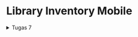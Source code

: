 # Library Inventory Mobile

<details>

<summary>Tugas 7</summary>

<h1>Perbedaan Utama antara Stateless dan Stateful Widget dalam Konteks Pengembangan Aplikasi Flutter</h1>

<h2>Stateless Widget</h2>

`Stateless` widgets merupakan widget yang bersifat statis atau tidak dapat berubah setelah dibuat. Widget ini digunakan untuk tampilan yang tidak memerlukan perubahan atau interaksi yang kompleks. `Stateless` widgets hanya memiliki `build` method dan tidak menyimpan data yang dapat berubah. 

<h2>Stateful Widget</h2>

`Stateful` widgets merupakan widget yang dapat berubah atau memiliki keadaan (state) yang dapat diperbarui. Widget ini digunakan untuk tampilan yang memerlukan interaksi pengguna, input, atau perubahan berdasarkan data yang dapat berubah. `Stateful` widgets memiliki dua kelas terpisah, yaitu kelas widget yang bersifat statis dan kelas `State` yang dapat berubah.

<h1>Widget yang Digunakan pada Tugas 7</h1>

1. `MyApp` (Stateless Widget) : Widget utama yang mendefinisikan aplikasi Flutter dan mendefinisikan tema serta merujuk ke halaman utama.

2. `MyHomePage` (Stateless Widget) : Widget yang menampilkan halaman utama aplikasi dan membuat daftar item dengan menggunakan `GridView` yang memuat widget `BookCard`.

3. `BookItem` (Class) : Widget yang mewakili objek yang berisi data item buku, seperti nama, ikon, dan warna. Widget ini digunakan untuk membuat daftar item buku dalam `MyHomePage`.

4. `BookCard` (Stateless Widget) : Widget yang menampilkan setiap item buku dalam bentuk kartu (card). Widget ini menggunakan `Material` untuk memberikan latar belakang dengan warna dari `BookItem`. Widget ini menggunakan `InkWell` untuk membuat area yang responsif terhadap sentuhan (tappable), sehingga ketika diklik akan menampilkan `SnackBar` yang memberi informasi tentang item yang diklik. Widget ini juga dapat menampilkan ikon dan teks yang sesuai dengan item buku dari `BookItem`.

5. `SingleChildScrollView` : Widget yang menyediakan kemampuan untuk melakukan scroll pada konten yang melebihi ukuran layar. Widget ini dapat membungkus `Padding` yang berisi `Column`.

6. `Padding` : Widget yang memberikan jarak antara widget dengan widget lainnya. Widget ini digunakan untuk memberikan jarak antara tepi layar dengan konten, serta antara judul dengan grid layout.

7. `Column` : Widget yang menampilkan widget-widget lainnya secara vertikal. Widget ini digunakan untuk menampilkan judul dan grid layout.

8. `Text` : Widget yang menampilkan teks dengan berbagai atribut, seperti alignment, style, dan font. Widget ini digunakan untuk menampilkan judul aplikasi.

9. `GridView.count` : Widget yang menampilkan widget-widget lainnya dalam bentuk grid dengan jumlah kolom yang ditentukan. Widget ini digunakan untuk menampilkan tiga tombol sederhana dengan ikon dan teks.

10. `Icon` : Widget yang menampilkan ikon dengan berbagai atribut, seperti warna, ukuran, dan jenis. Widget ini digunakan untuk menampilkan ikon pada setiap item pada grid layout.

<h1>Implementasi Checklist</h1>

Untuk langkah pertama, saya membuat direktori `library_mobile` sebagai direktori proyek Flutter yang akan dibuat. Setelah itu, saya membuat aplikasi Flutter dengan nama `library_mobile` dengan perintah berikut.
```bash
flutter create library_mobile
```
Kemudian saya membuat file baru `menu.dart` dalam `library_mobile/lib` dan memberikan import berikut pada awal file.
```dart
import 'package:flutter/material.dart';
```
Kemudian saya memindahkan class `MyHomePage` dan `_MyHomePageState` dari file `main.dart` ke dalam file `menu.dart` dan menambahkan warna tertentu untuk masing-masing tombol dari widget `BookItem` agar memiliki warna yang berbeda-beda sebagai penerapan dari `BONUS` pada tugas 7 ini, sehingga isi dari file `menu.dart` adalah sebagai berikut.
```dart
import 'package:flutter/material.dart';

class MyHomePage extends StatelessWidget {
    MyHomePage({Key? key}) : super(key: key);

    final List<BookItem> items = [
        BookItem("Lihat Item", Icons.checklist, Colors.blue),
        BookItem("Tambah Item", Icons.add_shopping_cart, Colors.blueGrey),
        BookItem("Logout", Icons.logout, Colors.indigo),
    ];

    @override
    Widget build(BuildContext context) {
        return Scaffold(
          appBar: AppBar(
            title: const Text(
              'Library Inventory',
            ),
          ),
          body: SingleChildScrollView(
            // Widget wrapper yang dapat discroll
            child: Padding(
              padding: const EdgeInsets.all(10.0), // Set padding dari halaman
              child: Column(
                // Widget untuk menampilkan children secara vertikal
                children: <Widget>[
                  const Padding(
                    padding: EdgeInsets.only(top: 10.0, bottom: 10.0),
                    // Widget Text untuk menampilkan tulisan dengan alignment center dan style yang sesuai
                    child: Text(
                      'Library Inventory Mobile', // Text yang menandakan toko
                      textAlign: TextAlign.center,
                      style: TextStyle(
                        fontSize: 30,
                        fontWeight: FontWeight.bold,
                      ),
                    ),
                  ),
                  // Grid layout
                  GridView.count(
                    // Container pada card kita.
                    primary: true,
                    padding: const EdgeInsets.all(20),
                    crossAxisSpacing: 10,
                    mainAxisSpacing: 10,
                    crossAxisCount: 3,
                    shrinkWrap: true,
                    children: items.map((BookItem item) {
                      // Iterasi untuk setiap item
                      return BookCard(item);
                    }).toList(),
                  ),
                ],
              ),
            ),
          ),
        );
    }
}

class BookItem {
  final String name;
  final IconData icon;
  final Color color;
  BookItem(this.name, this.icon, this.color);
}

class BookCard extends StatelessWidget {
  final BookItem item;

  const BookCard(this.item, {super.key}); // Constructor

  @override
  Widget build(BuildContext context) {
    return Material(
      color: item.color,
      child: InkWell(
        // Area responsive terhadap sentuhan
        onTap: () {
          // Memunculkan SnackBar ketika diklik
          ScaffoldMessenger.of(context)
            ..hideCurrentSnackBar()
            ..showSnackBar(SnackBar(
                content: Text("Kamu telah menekan tombol ${item.name}!")));
        },
        child: Container(
          // Container untuk menyimpan Icon dan Text
          padding: const EdgeInsets.all(8),
          child: Center(
            child: Column(
              mainAxisAlignment: MainAxisAlignment.center,
              children: [
                Icon(
                  item.icon,
                  color: Colors.white,
                  size: 30.0,
                ),
                const Padding(padding: EdgeInsets.all(3)),
                Text(
                  item.name,
                  textAlign: TextAlign.center,
                  style: const TextStyle(color: Colors.white),
                ),
              ],
            ),
          ),
        ),
      ),
    );
  }
}
```
Agar program tetap dapat mengakses isi dari file `menu.dart`, maka pada file `main.dart` ditambahkan import sebagai berikut.
```dart
import 'package:library_mobile/menu.dart';
```

Tampilan akhir dari tugas 7 adalah sebagai berikut.
![Tampilan Hasil Tugas 7](Tugas-7.png)

<h2>Melakukan Add, Commit, dan Push ke GitHub</h2>

Kita dapat melakukan `add` dari semua file yang diperbarui dengan perintah 
```bash
git add .
``` 
kemudian melakukan `commit` "Tugas 7" dengan perintah 
```bash
git commit -m "Tugas 7"
``` 
dan yang terakhir melakukan `push` ke repository GitHub dengan perintah
```bash
git push -u origin main
```

</details>